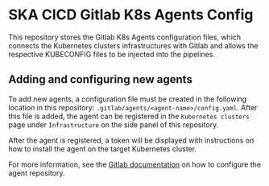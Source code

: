 SKA CICD Gitlab K8s Agents Config
=================================

This repository stores the Gitlab K8s Agents configuration files, which connects the Kubernetes clusters infrastructures with Gitlab and allows the respective KUBECONFIG files to be injected into the pipelines.

Adding and configuring new agents
---------------------------------

To add new agents, a configuration file must be created in the following location in this repository: `.gitlab/agents/<agent-name>/config.yaml`. After this file is added, the agent can be registered in the `Kubernetes clusters` page under `Infrastructure` on the side panel of this repository.

After the agent is registered, a token will be displayed with instructions on how to install the agent on the target Kubernetes cluster.

For more information, see the [Gitlab documentation](https://docs.gitlab.com/ee/user/clusters/agent/repository.html#agent-configuration-repository) on how to configure the agent repository.
